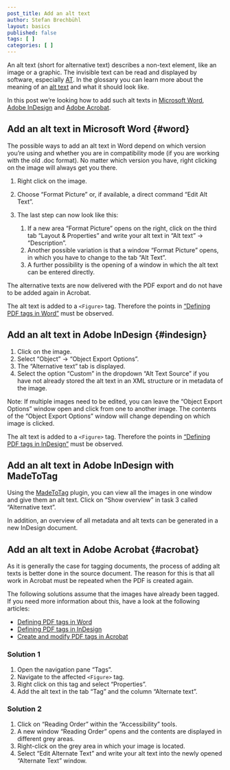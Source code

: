```yaml
---
post_title: Add an alt text
author: Stefan Brechbühl
layout: basics
published: false
tags: [ ]
categories: [ ]
---
```

An alt text (short for alternative text) describes a non-text element, like an image or a graphic. The invisible text can be read and displayed by software, especially [AT](https://accessible-pdf.info/en/glossary/#assistive-technology). In the glossary you can learn more about the meaning of an [alt text](https://accessible-pdf.info/en/glossary/#alt-text) and what it should look like.

In this post we’re looking how to add such alt texts in [Microsoft Word](#word), [Adobe InDesign](#indesign) and [Adobe Acrobat](#acrobat).

## Add an alt text in Microsoft Word {#word}

The possible ways to add an alt text in Word depend on which version you’re using and whether you are in compatibility mode (if you are working with the old .doc format). No matter which version you have, right clicking on the image will always get you there.

1. Right click on the image.
2. Choose “Format Picture” or, if available, a direct command “Edit Alt Text”.
3. The last step can now look like this: 

	1. If a new area “Format Picture” opens on the right, click on the third tab “Layout & Properties” and write your alt text in “Alt text” → “Description”.
	2. Another possible variation is that a window “Format Picture” opens, in which you have to change to the tab “Alt Text”.
	3. A further possibility is the opening of a window in which the alt text can be entered directly.

The alternative texts are now delivered with the PDF export and do not have to be added again in Acrobat.

The alt text is added to a `<Figure>` tag. Therefore the points in [“Defining PDF tags in Word”](https://accessible-pdf.info/en/basics/defining-pdf-tags-in-word/) must be observed.

## Add an alt text in Adobe InDesign {#indesign}

1. Click on the image.
2. Select “Object” → “Object Export Options”.
3. The “Alternative text” tab is displayed.
4. Select the option “Custom” in the dropdown “Alt Text Source” if you have not already stored the alt text in an XML structure or in metadata of the image.

Note: If multiple images need to be edited, you can leave the “Object Export Options” window open and click from one to another image. The contents of the “Object Export Options” window will change depending on which image is clicked.

The alt text is added to a `<Figure>` tag. Therefore the points in [“Defining PDF tags in InDesign”](https://accessible-pdf.info/en/basics/defining-pdf-tags-in-indesign/) must be observed.

## Add an alt text in Adobe InDesign with MadeToTag 

Using the [MadeToTag](https://www.axaio.com/doku.php/en:products:madetotag) plugin, you can view all the images in one window and give them an alt text. Click on “Show overview” in task 3 called “Alternative text”.

In addition, an overview of all metadata and alt texts can be generated in a new InDesign document.

## Add an alt text in Adobe Acrobat {#acrobat}

As it is generally the case for tagging documents, the process of adding alt texts is better done in the source document. The reason for this is that all work in Acrobat must be repeated when the PDF is created again.

The following solutions assume that the images have already been tagged. If you need more information about this, have a look at the following articles:

*   [Defining PDF tags in Word](https://accessible-pdf.info/en/basics/defining-pdf-tags-in-word/)
*   [Defining PDF tags in InDesign](https://accessible-pdf.info/en/basics/defining-pdf-tags-in-indesign/)
*   [Create and modify PDF tags in Acrobat](https://accessible-pdf.info/en/basics/create-and-modify-pdf-tags-in-acrobat/)

### Solution 1

1. Open the navigation pane “Tags”.
2. Navigate to the affected `<Figure>` tag.
3. Right click on this tag and select “Properties”.
4. Add the alt text in the tab “Tag” and the column “Alternate text”.

### Solution 2

1. Click on “Reading Order” within the “Accessibility” tools.
2. A new window “Reading Order” opens and the contents are displayed in different grey areas.
3. Right-click on the grey area in which your image is located.
4. Select “Edit Alternate Text” and write your alt text into the newly opened “Alternate Text” window.